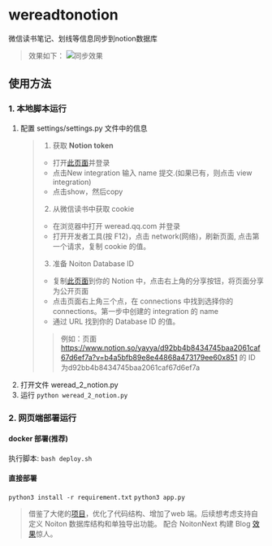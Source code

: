 # wereadtonotion

微信读书笔记、划线等信息同步到notion数据库
> 效果如下：
> ![同步效果](https://markdown-mac-work-1306720256.cos.ap-guangzhou.myqcloud.com/png/AzRZUp.png)

## 使用方法

### 1. 本地脚本运行

1. 配置 settings/settings.py 文件中的信息
   > 1. 获取 **Notion token**
   > - 打开[此页面](https://www.notion.so/my-integrations)并登录
   > - 点击New integration 输入 name 提交.(如果已有，则点击 view integration)
   > - 点击show，然后copy
   > 2. 从微信读书中获取 cookie
   > - 在浏览器中打开 weread.qq.com 并登录
   > - 打开开发者工具(按 F12)，点击 network(网络)，刷新页面, 点击第一个请求，复制 cookie 的值。
   > 3. 准备 Noiton Database ID
   > - 复制[此页面](https://www.notion.so/yayya/d92bb4b8434745baa2061caf67d6ef7a?v=b4a5bfb89e8e44868a473179ee608851)到你的
       Notion 中，点击右上角的分享按钮，将页面分享为公开页面
   >- 点击页面右上角三个点，在 connections 中找到选择你的 connections。第一步中创建的 integration 的 name
   >- 通过 URL 找到你的 Database ID 的值。
      >  > 例如：页面 https://www.notion.so/yayya/d92bb4b8434745baa2061caf67d6ef7a?v=b4a5bfb89e8e44868a473179ee60x851 的
      ID 为d92bb4b8434745baa2061caf67d6ef7a
2. 打开文件 weread_2_notion.py
3. 运行 `python weread_2_notion.py`

### 2. 网页端部署运行

#### docker 部署(推荐)
执行脚本: `bash deploy.sh`

#### 直接部署
`python3 install -r requirement.txt`
`python3 app.py`


> 借鉴了大佬的[项目](https://github.com/malinkang/weread_to_notion)，优化了代码结构、增加了web 端。后续想考虑支持自定义 Noiton 数据库结构和单独导出功能。
> 配合 NoitonNext 构建 Blog [效果]([yaya.run](https://yaya.run/article/1c51da0f-757a-47e5-8296-cc37798b8211))惊人。
